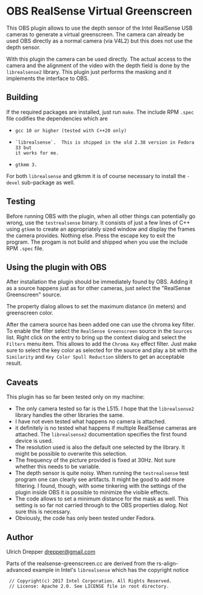 OBS RealSense Virtual Greenscreen
=================================

This OBS plugin allows to use the depth sensor of the Intel RealSense USB cameras to
generate a virtual greenscreen.  The camera can already be used OBS directly as a
normal camera (via V4L2) but this does not use the depth sensor.

With this plugin the camera can be used directly.  The actual access to the camera
and the alignment of the video with the depth field is done by the `librealsense2`
library.  This plugin just performs the masking and it implements the interface to
OBS.


Building
--------

If the required packages are installed, just run `make`.  The include RPM `.spec`
file codifies the dependencies which are
-     gcc 10 or higher (tested with C++20 only)
-     `librealsense`.  This is shipped in the old 2.38 version in Fedora 33 but
      it works for me.
-     gtkmm 3.

For both `librealsense` and gtkmm it is of course necessary to install the `-devel`
sub-package as well.


Testing
-------

Before running OBS with the plugin, when all other things can potentially go wrong,
use the `testrealsense` binary.  It consists of just a few lines of C++ using
`gtkmm` to create an appropriately sized window and display the frames the camera
provides.  Nothing else.  Press the escape key to exit the program.  The progam
is not build and shipped when you use the include RPM `.spec` file.


Using the plugin with OBS
-------------------------

After installation the plugin should be immediately found by OBS.  Adding it as
a source happens just as for other cameras, just select the "RealSense Greenscreen"
source.

The property dialog allows to set the maximum distance (in meters) and greenscreen
color.

After the camera source has been added one can use the chroma key filter.  To enable
the filter select the `RealSense Greenscreen` source in the `Sources` list.  Right
click on the entry to bring up the context dialog and select the `Filters` menu item.
This allows to add the `Chroma Key` effect filter.  Just make sure to select the
key color as selected for the source and play a bit with the `Similarity` and
`Key Color Spull Reduction` sliders to get an acceptable result.



Caveats
-------

This plugin has so far been tested only on my machine:

-    The only camera tested so far is the L515.  I hope that the `librealsense2`
     library handles the other libraries the same.
-    I have not even tested what happens no camera is attached.
-    it definitely is no tested what happens if multiple RealSense
     cameras are attached.  The `librealsense2` documentation specifies
     the first found device is used.
-    The resolution used is also the default one selected by the
     library.  It might be possible to overwrite this selection.
-    The frequency of the picture provided is fixed at 30Hz.  Not sure
     whether this needs to be variable.
-    The depth sensor is quite noisy.  When running the `testrealsense`
     test program one can clearly see artifacts.  It might be good to
     add more filtering.  I found, though, with some tinkering with
     the settings of the plugin inside OBS it is possible to minimize
     the visible effects.
-    The code allows to set a minimum distance for the mask as well.  This
     setting is so far not carried through to the OBS properties dialog.
     Not sure this is necessary.
-    Obviously, the code has only been tested under Fedora.


Author
------
Ulrich Drepper <drepper@gmail.com>

Parts of the realsense-greenscreen.cc are derived from the rs-align-advanced
example in Intel's `librealsense` which has the copyright notice

     // Copyright(c) 2017 Intel Corporation. All Rights Reserved.
     // License: Apache 2.0. See LICENSE file in root directory.
